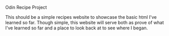 Odin Recipe Project

This should be a simple recipes website to showcase the basic html I've learned so far.
Though simple, this website will serve both as prove of what I've learned so far and a place to look back at to see where I began.